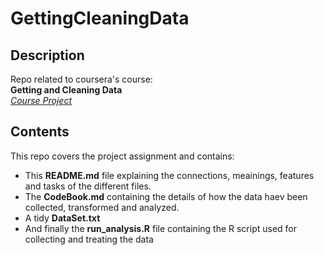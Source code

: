 GettingCleaningData
===================

Description
-----------

Repo related to coursera's course:  
**Getting and Cleaning Data**  
[*Course Project*](https://class.coursera.org/getdata-007/human_grading/view/courses/972585/assessments/3/submissions)
  


Contents
--------
This repo covers the project assignment and contains:

* This __README.md__ file explaining the connections, meainings, features and tasks of the different files.
* The __CodeBook.md__ containing the details of how the data haev been collected, transformed and analyzed.
* A tidy __DataSet.txt__
* And finally the __run_analysis.R__ file containing the R script used for collecting and treating the data

